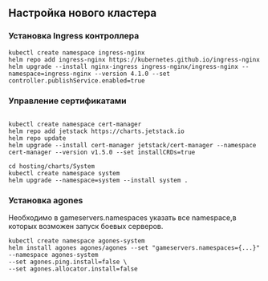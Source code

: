 ## Настройка нового кластера

### Установка Ingress контроллера

```
kubectl create namespace ingress-nginx
helm repo add ingress-nginx https://kubernetes.github.io/ingress-nginx
helm upgrade --install nginx-ingress ingress-nginx/ingress-nginx --namespace=ingress-nginx --version 4.1.0 --set controller.publishService.enabled=true 

```

### Управление сертификатами

```

kubectl create namespace cert-manager
helm repo add jetstack https://charts.jetstack.io
helm repo update
helm upgrade --install cert-manager jetstack/cert-manager --namespace cert-manager --version v1.5.0 --set installCRDs=true 

cd hosting/charts/System
kubectl create namespace system
helm upgrade --namespace=system --install system .
```


### Установка agones

Необходимо в gameservers.namespaces указать все namespace,в которых возможен запуск боевых серверов.

```
kubectl create namespace agones-system
helm install agones agones/agones --set "gameservers.namespaces={...}" --namespace agones-system 
--set agones.ping.install=false \
--set agones.allocator.install=false
```
